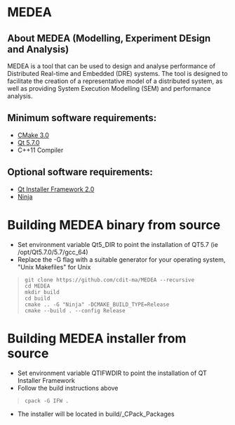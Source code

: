 # MEDEA
## About MEDEA (Modelling, Experiment DEsign and Analysis)
MEDEA is a tool that can be used to design and analyse performance of Distributed Real-time and Embedded (DRE) systems. The tool is designed to facilitate the creation of a representative model of a distributed system, as well as providing System Execution Modelling (SEM) and performance analysis.

## Minimum software requirements:
* [CMake 3.0](https://cmake.org/)
* [Qt 5.7.0](https://www.qt.io/)
* C++11 Compiler

## Optional software requirements:
* [Qt Installer Framework 2.0](http://doc.qt.io/qtinstallerframework/)
* [Ninja](https://ninja-build.org/)


# Building MEDEA binary from source
* Set environment variable Qt5_DIR to point the installation of QT5.7 (ie /opt/Qt5.7.0/5.7/gcc_64)
* Replace the -G flag with a suitable generator for your operating system, "Unix Makefiles" for Unix
> ```
> git clone https://github.com/cdit-ma/MEDEA --recursive
> cd MEDEA
> mkdir build
> cd build
> cmake .. -G "Ninja" -DCMAKE_BUILD_TYPE=Release
> cmake --build . --config Release
> ```

# Building MEDEA installer from source
* Set environment variable QTIFWDIR to point the installation of QT Installer Framework
* Follow the build instructions above
> ```
> cpack -G IFW .
> ```
* The installer will be located in build/_CPack_Packages